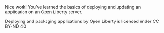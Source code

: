 Nice work! You’ve learned the basics of deploying and updating an application on an Open Liberty server.

Deploying and packaging applications by Open Liberty is licensed under CC BY-ND 4.0